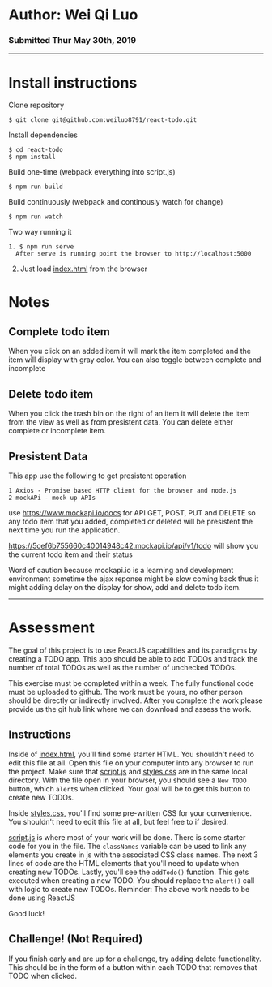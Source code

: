 # Author: Wei Qi Luo
### Submitted Thur May 30th, 2019

-------------------

# Install instructions

Clone repository

    $ git clone git@github.com:weiluo8791/react-todo.git

Install dependencies

    $ cd react-todo
    $ npm install

Build one-time (webpack everything into script.js)

    $ npm run build

Build continuously (webpack and continously watch for change)

    $ npm run watch

Two way running it 

    1. $ npm run serve 
      After serve is running point the browser to http://localhost:5000
2. Just load [index.html](/index.html) from the browser


# Notes

## Complete todo item
When you click on an added item it will mark the item completed and the item will display with gray color. You can also toggle between complete and incomplete

## Delete todo item
When you click the trash bin on the right of an item it will delete the item from the view as well as from presistent data. You can delete either complete or incomplete item.

## Presistent Data
This app use the following to get presistent operation

    1 Axios - Promise based HTTP client for the browser and node.js 
    2 mockAPi - mock up APIs
    
use https://www.mockapi.io/docs for API GET, POST, PUT and DELETE so any todo item that you added, completed or deleted will be presistent the next time you run the application. 

https://5cef6b755660c40014948c42.mockapi.io/api/v1/todo will show you the current todo item and their status

Word of caution because mockapi.io is a learning and development environment sometime the ajax reponse might be slow coming back thus it might adding delay on the display for show, add and delete todo item.     


-------------------

# Assessment

The goal of this project is to use ReactJS capabilities and its paradigms by creating a TODO app. This app should be able to add TODOs and track the number of total TODOs as well as the number of unchecked TODOs.

This exercise must be completed within a week. The fully functional code must be uploaded to github. The work must be yours, no other person should be directly or indirectly involved.  After you complete the work please provide us the git hub link where we can download and assess the work.

## Instructions
Inside of [index.html](/index.html), you'll find some starter HTML. You shouldn't need to edit this file at all. Open this file on your computer into any browser to run the project. Make sure that [script.js](/script.js) and [styles.css](/styles.css)
are in the same local directory. With the file open in your browser, you should see a `New TODO` button, which `alert`s when clicked. Your goal will be to get this button to create new TODOs.

Inside [styles.css](/styles.css), you'll find some pre-written CSS for your convenience. You shouldn't need to edit this file at all, but feel free to if desired.

[script.js](/script.js) is where most of your work will be done. There is some starter code for you in the file. The `classNames` variable can be used to link any elements you create in js with the associated CSS class names. The next 3 lines of code are the HTML elements that you'll need to update when creating new
TODOs. Lastly, you'll see the `addTodo()` function. This gets executed when creating a new TODO. You should replace the `alert()` call with logic to create new TODOs.
Reminder: The above work needs to be done using ReactJS


Good luck!

## Challenge! (Not Required)
If you finish early and are up for a challenge, try adding delete functionality. This should be in the form of a button within each TODO that removes that TODO when clicked.
